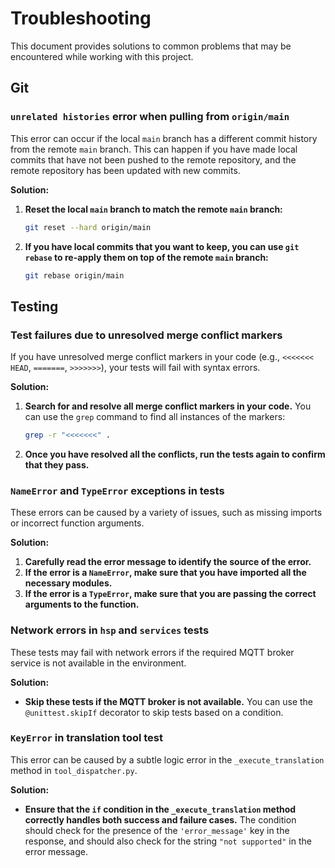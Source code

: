 # Troubleshooting

This document provides solutions to common problems that may be encountered
while working with this project.

## Git

### `unrelated histories` error when pulling from `origin/main`

This error can occur if the local `main` branch has a different commit history
from the remote `main` branch. This can happen if you have made local commits
that have not been pushed to the remote repository, and the remote repository
has been updated with new commits.

**Solution:**

1.  **Reset the local `main` branch to match the remote `main` branch:**

    ```bash
    git reset --hard origin/main
    ```

2.  **If you have local commits that you want to keep, you can use `git rebase`
    to re-apply them on top of the remote `main` branch:**

    ```bash
    git rebase origin/main
    ```

## Testing

### Test failures due to unresolved merge conflict markers

If you have unresolved merge conflict markers in your code (e.g.,
`<<<<<<< HEAD`, `=======`, `>>>>>>>`), your tests will fail with syntax errors.

**Solution:**

1.  **Search for and resolve all merge conflict markers in your code.** You can
    use the `grep` command to find all instances of the markers:

    ```bash
    grep -r "<<<<<<<" .
    ```

2.  **Once you have resolved all the conflicts, run the tests again to confirm
    that they pass.**

### `NameError` and `TypeError` exceptions in tests

These errors can be caused by a variety of issues, such as missing imports or
incorrect function arguments.

**Solution:**

1.  **Carefully read the error message to identify the source of the error.**
2.  **If the error is a `NameError`, make sure that you have imported all the
    necessary modules.**
3.  **If the error is a `TypeError`, make sure that you are passing the correct
    arguments to the function.**

### Network errors in `hsp` and `services` tests

These tests may fail with network errors if the required MQTT broker service is
not available in the environment.

**Solution:**

- **Skip these tests if the MQTT broker is not available.** You can use the
  `@unittest.skipIf` decorator to skip tests based on a condition.

### `KeyError` in translation tool test

This error can be caused by a subtle logic error in the `_execute_translation`
method in `tool_dispatcher.py`.

**Solution:**

- **Ensure that the `if` condition in the `_execute_translation` method
  correctly handles both success and failure cases.** The condition should check
  for the presence of the `'error_message'` key in the response, and should also
  check for the string `"not supported"` in the error message.
